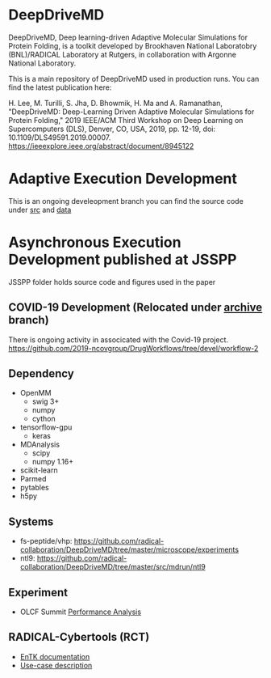 # DeepDriveMD

DeepDriveMD, Deep learning-driven Adaptive Molecular Simulations for Protein Folding, is a toolkit developed by Brookhaven National Laboratobry (BNL)/RADICAL Laboratory at Rutgers, in collaboration with Argonne National Laboratory.

This is a main repository of DeepDriveMD used in production runs. You can find the latest publication here:

H. Lee, M. Turilli, S. Jha, D. Bhowmik, H. Ma and A. Ramanathan, "DeepDriveMD: Deep-Learning Driven Adaptive Molecular Simulations for Protein Folding," 2019 IEEE/ACM Third Workshop on Deep Learning on Supercomputers (DLS), Denver, CO, USA, 2019, pp. 12-19, doi: 10.1109/DLS49591.2019.00007.
https://ieeexplore.ieee.org/abstract/document/8945122

# Adaptive Execution Development

This is an ongoing develeopment branch  you can find the source code under [src](https://github.com/radical-collaboration/DeepDriveMD/tree/master/src/) and [data](https://github.com/radical-collaboration/DeepDriveMD/tree/master/data/) 


# Asynchronous Execution Development published at JSSPP 

JSSPP folder holds source code and figures used in the paper


## COVID-19 Development (Relocated under [archive](https://github.com/radical-collaboration/DeepDriveMD/tree/archive) branch)

There is ongoing activity in associcated with the Covid-19 project.
https://github.com/2019-ncovgroup/DrugWorkflows/tree/devel/workflow-2


## Dependency

- OpenMM
  - swig 3+ 
  - numpy 
  - cython
- tensorflow-gpu 
  - keras
- MDAnalysis
  - scipy
  - numpy 1.16+
- scikit-learn
- Parmed
- pytables
- h5py

## Systems

 - fs-peptide/vhp: https://github.com/radical-collaboration/DeepDriveMD/tree/master/microscope/experiments
 - ntl9: https://github.com/radical-collaboration/DeepDriveMD/tree/master/src/mdrun/ntl9

## Experiment 

* OLCF Summit [Performance Analysis](https://github.com/radical-experiments/deepdriveMD)

## RADICAL-Cybertools (RCT)

* [EnTK documentation](http://radicalentk.readthedocs.io/en/latest/)
* [Use-case description](https://docs.google.com/document/d/1XFgg4rlh7Y2nckH0fkiZTxfauadZn_zSn3sh51kNyKE/edit#)





